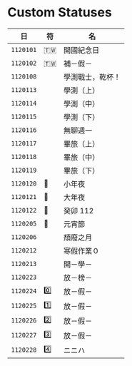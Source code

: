 # Custom Statuses
日 | 符 | 名
--- | --- | ---
`1120101` | 🇹🇼 | 開國紀念日
`1120102` | 🇹🇼 | 補－假－
`1120108` | | 學測戰士，乾杯！
`1120113` | | 學測（上）
`1120114` | | 學測（中）
`1120115` | | 學測（下）
`1120116` | | 無聊週一
`1120117` | | 畢旅（上）
`1120118` | | 畢旅（中）
`1120119` | | 畢旅（下）
`1120120` | 🏮 | 小年夜
`1120121` | 🏮 | 大年夜
`1120122` | 🐰 | 癸卯 112
`1120205` | 🏮 | 元宵節
`1120206` | | 頹廢之月
`1120212` | | 寒假作業０
`1120213` | | 開－學－
`1120223` | | 放－榜－
`1120224` | 0️⃣ | 放－假－
`1120225` | 1️⃣ | 放－假－
`1120226` | 2️⃣ | 放－假－
`1120227` | 3️⃣ | 放－假－
`1120228` | 4️⃣ | ニニハ